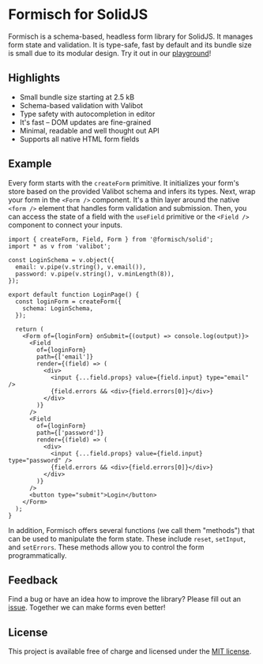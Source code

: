 # Formisch for SolidJS

Formisch is a schema-based, headless form library for SolidJS. It manages form state and validation. It is type-safe, fast by default and its bundle size is small due to its modular design. Try it out in our [playground](https://stackblitz.com/edit/formisch-playground-solid)!

## Highlights

- Small bundle size starting at 2.5 kB
- Schema-based validation with Valibot
- Type safety with autocompletion in editor
- It's fast – DOM updates are fine-grained
- Minimal, readable and well thought out API
- Supports all native HTML form fields

## Example

Every form starts with the `createForm` primitive. It initializes your form's store based on the provided Valibot schema and infers its types. Next, wrap your form in the `<Form />` component. It's a thin layer around the native `<form />` element that handles form validation and submission. Then, you can access the state of a field with the `useField` primitive or the `<Field />` component to connect your inputs.

```tsx
import { createForm, Field, Form } from '@formisch/solid';
import * as v from 'valibot';

const LoginSchema = v.object({
  email: v.pipe(v.string(), v.email()),
  password: v.pipe(v.string(), v.minLength(8)),
});

export default function LoginPage() {
  const loginForm = createForm({
    schema: LoginSchema,
  });

  return (
    <Form of={loginForm} onSubmit={(output) => console.log(output)}>
      <Field
        of={loginForm}
        path={['email']}
        render={(field) => (
          <div>
            <input {...field.props} value={field.input} type="email" />
            {field.errors && <div>{field.errors[0]}</div>}
          </div>
        )}
      />
      <Field
        of={loginForm}
        path={['password']}
        render={(field) => (
          <div>
            <input {...field.props} value={field.input} type="password" />
            {field.errors && <div>{field.errors[0]}</div>}
          </div>
        )}
      />
      <button type="submit">Login</button>
    </Form>
  );
}
```

In addition, Formisch offers several functions (we call them "methods") that can be used to manipulate the form state. These include `reset`, `setInput`, and `setErrors`. These methods allow you to control the form programmatically.

## Feedback

Find a bug or have an idea how to improve the library? Please fill out an [issue](https://github.com/fabian-hiller/formisch/issues/new). Together we can make forms even better!

## License

This project is available free of charge and licensed under the [MIT license](https://github.com/fabian-hiller/formisch/blob/main/LICENSE.md).
